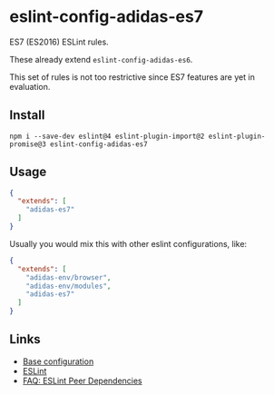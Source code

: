 # eslint-config-adidas-es7

ES7 (ES2016) ESLint rules.

These already extend `eslint-config-adidas-es6`.

This set of rules is not too restrictive since ES7 features are yet in evaluation.

## Install

```
npm i --save-dev eslint@4 eslint-plugin-import@2 eslint-plugin-promise@3 eslint-config-adidas-es7
```

## Usage

```json
{
  "extends": [
    "adidas-es7"
  ]
}
```

Usually you would mix this with other eslint configurations, like:

```json
{
  "extends": [
    "adidas-env/browser",
    "adidas-env/modules",
    "adidas-es7"
  ]
}
```

## Links

- [Base configuration](https://tools.adidas-group.com/bitbucket/projects/BWRNPM/repos/pea-linter-configs/browse/packages/eslint-config-es5)
- [ESLint](https://eslint.org/)
- [FAQ: ESLint Peer Dependencies](../../CHANGELOG.md#ESLint-Peer-Dependencies)
